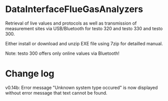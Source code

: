 # DataInterfaceFlueGasAnalyzers
Retrieval of live values and protocols as well as transmission of measurement sites via USB/Bluetooth for testo 320 and testo 330 and testo 300.

Either install or download and unzip EXE file using 7zip for detailled manual.

Note: testo 300 offers only online values via Bluetooth!

# Change log
v0.14b: Error message "Unknown system type occured" is now displayed without error message that text cannot be found.
